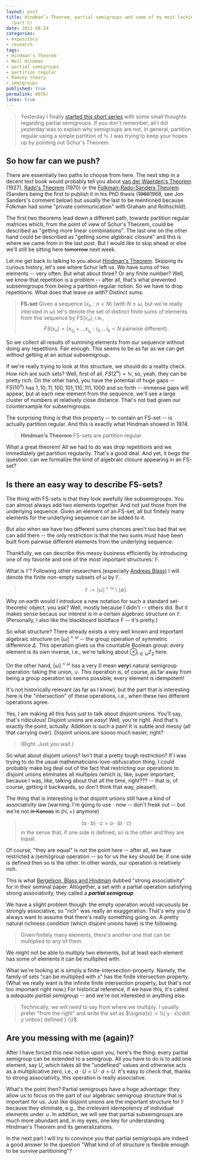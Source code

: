 ```yaml
---
layout: post
title: Hindman’s Theorem, partial semigroups and some of my most lacking intuitions
  (part 2)
date: 2011-08-24
categories:
- expository
- research
tags:
- Hindman's Theorem
- Neil Hindman
- partial semigroups
- partition regular
- Ramsey theory
- semigroups
published: true
permalink: 0076/
latex: true
---
```


> Yesterday I finally [started this short series](/0075/) with some small thoughts regarding partial semigroups. If you don't remember, all I did yesterday was to explain why semigroups are not, in general, partition regular using a simple partition of $\mathbb{N}$. I was trying to keep your hopes up by pointing out Schur's Theorem.

## So how far can we push?

There are essentially two paths to choose from here. The next step in a decent text book would probably tell you about [van der Waerden's Theorem](http://en.wikipedia.org/wiki/Van_der_Waerden's_theorem) (1927), [Rado's Theorem](http://en.wikipedia.org/wiki/Rado%27s_theorem_(Ramsey_theory)) (1970) or the [Folkman-Rado-Sanders Theorem](http://en.wikipedia.org/wiki/Folkman's_theorem) (Sanders being the first to publish it in his PhD thesis (<del datetime="2012-08-23T21:14:57+00:00">1969</del>1968, see Jon Sanders's comment below) but usually the last to be mentioned because Folkman had some "private communication" with Graham and Rothschild).

The first two theorems lead down a different path, towards partition regular matrices which, from the point of view of Schur's Theorem, could be described as "getting more linear combinations". The last one on the other hand could be described as "getting some algebraic closure" and this is where we came from in the last post. But I would like to skip ahead or else we'll still be sitting here <del datetime="2011-08-24T13:25:58+00:00">tomorrow</del> next week.

Let me get back to talking to you about [Hindman's Theorem](http://en.wikipedia.org/wiki/Hindman%27s_theorem#Hindman.27s_Theorem). Skipping its curious history, let's see where Schur left us. We have sums of two elements -- very often. But what about three? Or any finite number? Well, we know that repetition is a problem -- after all, that's what prevented subsemigroups from being a partition regular notion. So we have to drop repetitions. What does that leave us with? Distinct sums.

> **FS-set** Given a sequence $(x_n: n<N)$ (with $N \leq \omega$, but we're really intersted in $\omega$) let's denote the set of distinct finite sums of elements from this sequence by $FS(x_n)$, i.e., $$FS(x_n) = \{ x_{i_0} + \ldots x_{i_k} : i_0, \ldots i_k<N \mbox{ pairwise different} \}.$$

So we collect all results of summing elements from our sequence without doing any repetitions. Fair enough. This seems to be as far as we can get without getting at an actual subsemigroup.

If we're really trying to look at this structure, we should do a reality check. How rich are such sets? Well, first of all, $FS(2^n) = \mathbb{N}$, so, yeah, they can be pretty rich. On the other hand, you have the potential of huge gaps -- $FS(10^n)$ has $1, 10, 11, 100, 101, 110, 111, 1000$ and so forth -- immense gaps will appear, but at each new element from the sequence, we'll see a large cluster of numbers at relatively close distance. That's not bad given our counterxample for subsemigroups.

The surprising thing is that this property -- to contain an FS-set -- is actually partition regular. And this is exactly what Hindman showed in 1974.

> **Hindman's Theorem** FS-sets are partition regular.

What a great theorem! All we had to do was drop repetitions and we immediately get partition regularity. That's a good deal. And yet, it begs the question: can we formalize the kind of algebraic closure appearing in an FS-set?

## Is there an easy way to describe FS-sets?

The thing with FS-sets is that they look awefully like subsemigroups. You can almost always add two elements together. And not just those from the underlying sequence. Given an element of an FS-set, all but finitely many elements for the underlying sequence can be added to it.

But also when we have two different sums chances aren't too bad that we can add them -- the only restriction is that the two sums must have been built from pairwise different elements from the underlying sequence.

Thankfully, we can describe this messy business efficiently by introducing one of my favorite and one of the most important structures: $\mathbb{F}$.

What is $\mathbb{F}$? Following other researchers (especially [Andreas Blass](http://www.math.lsa.umich.edu/~ablass/)) I will denote the finite non-empty subsets of $\omega$ by $\mathbb{F}$.

> $$ \mathbb{F} := [\omega]^{<\omega} \setminus \{ \emptyset \}.$$

Why on earth would I introduce a new notation for such a standard set-theoretic object, you ask? Well, mostly because I didn't -- others did. But it makes sense becaus our interest is in a certain algebraic structure on $\mathbb{F}$. (Personally, I also like the blackboard boldface F -- it's pretty.)

So what structure? There already exists a very well known and important algebraic structure on $[\omega]^{<\omega}$ -- the group operation of symmetric difference $\Delta$. This operation gives us the countable Boolean group: every element is its own inverse, i.e., we're talking about $\otimes_{i \in\omega} \mathbb{Z}_2$ here.

On the other hand, $[\omega]^{<\omega}$ has a very (I mean **_very_**) natural semigroup operation: taking the union, $\cup$. This operation is, of course, as far away from being a group operation as seems possible; every element is idempotent!

It's not historically relevant (as far as I know), but the part that is interesting here is the "intersection" of these operations, i.e., when these two different operations agree.

Yes, I am making all this fuss just to talk about disjoint unions. You'll say, that's ridiculous! Disjoint unions are _easy_! Well, you're right. And that's exactly the point, actually. Addition is such a pain! It is subtle and messy (all that carrying over). Disjoint unions are soooo much easier, right?

> (Right. Just you wait.)

So what about disjoint unions? Isn't that a pretty tough restriction? If I was trying to do the usual mathematicians-love-obfuscation thing, I could probably make big deal out of the fact that restricting our operations to disjoint unions eliminates all multiples (which is, like, super important, because I was, like, talking about that all the time, right??? -- that is, of course, getting it backwards, so don't think that way, please!).

The thing that is interesting is that disjoint unions still have a kind of associativity law (warning: I'm going to use $\cdot$ now -- don't freak out -- but we're not <del datetime="2011-08-24T14:33:02+00:00">in Kansas</del> in $(\mathbb{N},+)$ anymore)

> $$ (a \cdot b) \cdot c = a \cdot (b \cdot c)$$
>  in the sense that, if one side is defined, so is the other and they are equal.

Of course, "they are equal" is not the point here -- after all, we have restricted a (semi)group operation -- so for us the key should be: if one side is defined then so is the other. In other words, our operation is relatively rich.

This is what [Bergelson, Blass and Hindman](http://www.math.lsa.umich.edu/~ablass/bbh.pdf) dubbed "strong associativity" for in their seminal paper. Altogether, a set with a partial operation satisfying strong associativity, they called a **_partial semigroup_**.

We have a slight problem though: the empty operation would vacuously be strongly associative, so "rich" was really an exaggeration. That's why you'd always want to assume that there's really something going on. A pretty natural richness condition (which disjoint unions have) is the following.

> Given finitely many elements, there's another one that can be multiplied to any of them.

We might not be able to multiply two elements, but at least each element has some of elements it can be multiplied with.

What we're looking at is simply a finite-intersection-property. Namely, the family of sets "can be multiplied with $x$" has the finite intersection property. (What we really want is the infinite finite intersection property, but that's not too important right now.) For historical reference, if we have this, it's called a _adequate partial semigroup_ -- and we're not interested in anything else.

> Technically, we will need to say from where we multiply. I usually prefer "from the right" and write the set as $\sigma(x) := \\{ y : x\cdot y \mbox{ defined } \\}$.

## Are you messing with me (again)?

After I have forced this new notion upon you, here's the thing: every partial semigroup can be extended to a semigroup. All you have to do is to add one element, say $U$, which takes all the "undefined" values and otherwise acts as a multiplicative zero, i.e., $a \cdot U = U \cdot a = U$. It's easy to check that, thanks to strong associativity, this operation is really associative.

What's the point then? Partial semigroups have a huge advantage: they allow us to focus on the part of our algebraic semigroup structure that is important for us. Just like disjoint unions are the important structure for $\mathbb{F}$ because they eliminate, e.g., the irrelevant idempotency of individual elements under $\cup$. In addition, we will see that partial subsemigroups are much more abundant and, in my eyes, one key for understanding Hindman's Theorem and its generalizations.

In the next part I will try to convince you that partial semigroups are indeed a good answer to the question "What kind of of structure is flexible enough to be survive partitioning"?
